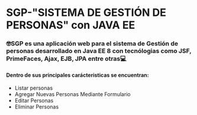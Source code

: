 <h1>SGP-"SISTEMA DE GESTIÓN DE PERSONAS" con JAVA EE</h1>

<h3>🤓SGP es una aplicación web para el sistema de Gestión de personas desarrollado en Java EE 8 con tecnólogias como JSF, PrimeFaces, Ajax, EJB, JPA entre otras💻</h3>
<h4>Dentro de sus principales carácteristicas se encuentran:</h4>
<ul>
  <li>Listar personas</li>
  <li>Agregar Nuevas Personas Mediante Formulario</li>
  <li>Editar Personas</li>
  <li>Eliminar Personas</li>
</ul>
